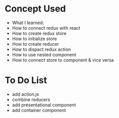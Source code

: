 # Concept Used
* What I learned: 
* How to connect redux with react
* How to create redux store
* How to initialize store
* How to create reducer
* How to dispact redux action
* How to use nested component
* How to connect store to component & vice versa


# To Do List
* add action.js
* combine reducers
* add presentational component
* add container component

